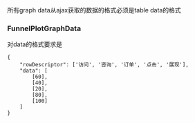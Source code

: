 所有graph data从ajax获取的数据的格式必须是table data的格式

### FunnelPlotGraphData

对data的格式要求是

```
{
    "rowDescriptor": ['访问', '咨询', '订单', '点击', '展现'],
    "data": [
        [60],
        [40],
        [20],
        [80],
        [100]
    ]
}
```


